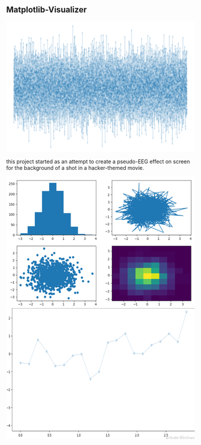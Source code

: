 <h2>Matplotlib-Visualizer</h2>

<img src="https://raw.githubusercontent.com/gregoryclayton/experiments/main/matplotlib-visualizer/images/matplotlib2.png" style="height:350px;">
  
  <p>this project started as an attempt to create a pseudo-EEG effect on screen <br>
    for the background of a shot in a hacker-themed movie.<br></P>
    
<img src="https://raw.githubusercontent.com/gregoryclayton/experiments/main/matplotlib-visualizer/images/matplotlib1.png" style="height:350px;">

<img src="https://raw.githubusercontent.com/gregoryclayton/experiments/main/matplotlib-visualizer/images/matplotlib4.png" style="height:350px;">

